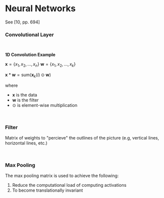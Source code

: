 # Neural Networks
See [10, pp. 694]

### Convolutional Layer

<br/>

**1D Convolution Example**

$\mathbf{x} = \{ x_1, x_2, ..., x_n \}$
$\mathbf{w} = \{ x_1, x_2, ..., x_k \}$

$\mathbf{x} * \mathbf{w} = \text{sum}( \mathbf{x}_k(i) \odot \mathbf{w} )$

where
- $\mathbf{x}$ is the data
- $\mathbf{w}$ is the filter
- $\odot$ is element-wise multiplication

<br/>

### Filter

Matrix of weights to "percieve" the outlines of the picture (e.g, vertical lines, horizontal lines, etc.)

<br/>

### Max Pooling

The max pooling matrix is used to achieve the following:
1. Reduce the computational load of computing activations
2. To become translationally invariant

